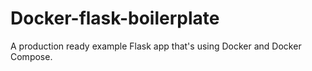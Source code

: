 # Docker-flask-boilerplate
A production ready example Flask app that's using Docker and Docker Compose.
